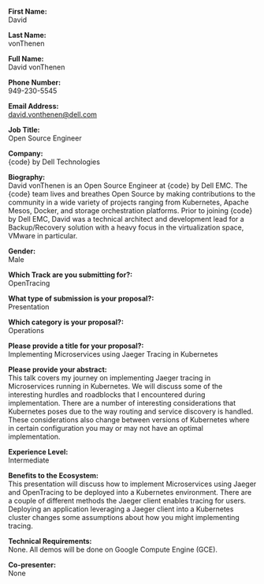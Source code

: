 **First Name:**  
David

**Last Name:**  
vonThenen

**Full Name:**  
David vonThenen

**Phone Number:**  
949-230-5545

**Email Address:**  
david.vonthenen@dell.com

**Job Title:**  
Open Source Engineer

**Company:**  
{code} by Dell Technologies

**Biography:**  
David vonThenen is an Open Source Engineer at {code} by Dell EMC. The {code} team lives and breathes Open Source by making contributions to the community in a wide variety of projects ranging from Kubernetes, Apache Mesos, Docker, and storage orchestration platforms. Prior to joining {code} by Dell EMC, David was a technical architect and development lead for a Backup/Recovery solution with a heavy focus in the virtualization space, VMware in particular.

**Gender:**  
Male

**Which Track are you submitting for?:**  
OpenTracing

**What type of submission is your proposal?:**  
Presentation

**Which category is your proposal?:**  
Operations

**Please provide a title for your proposal?:**  
Implementing Microservices using Jaeger Tracing in Kubernetes

**Please provide your abstract:**  
This talk covers my journey on implementing Jaeger tracing in Microservices running in Kubernetes. We will discuss some of the interesting hurdles and roadblocks that I encountered during implementation. There are a number of interesting considerations that Kubernetes poses due to the way routing and service discovery is handled. These considerations also change between versions of Kubernetes where in certain configuration you may or may not have an optimal implementation.

**Experience Level:**  
Intermediate

**Benefits to the Ecosystem:**  
This presentation will discuss how to implement Microservices using Jaeger and OpenTracing to be deployed into a Kubernetes environment. There are a couple of different methods the Jaeger client enables tracing for users. Deploying an application leveraging a Jaeger client into a Kubernetes cluster changes some assumptions about how you might implementing tracing.

**Technical Requirements:**  
None. All demos will be done on Google Compute Engine (GCE).

**Co-presenter:**  
None
